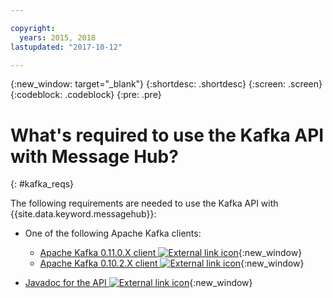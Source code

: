 ```yaml
---

copyright:
  years: 2015, 2018
lastupdated: "2017-10-12"

---
```


{:new_window: target="_blank"}
{:shortdesc: .shortdesc}
{:screen: .screen}
{:codeblock: .codeblock}
{:pre: .pre}

# What's required to use the Kafka API with Message Hub?
{: #kafka_reqs}

The following requirements are needed to use the Kafka API with {{site.data.keyword.messagehub}}:

* One of the following Apache Kafka clients:
	* [Apache Kafka 0.11.0.X client ![External link icon](../../icons/launch-glyph.svg "External link icon")](https://www.apache.org/dyn/closer.cgi?path=/kafka/0.11.0.1/kafka_2.11-0.11.0.1.tgz){:new_window}
	* [Apache Kafka 0.10.2.X client ![External link icon](../../icons/launch-glyph.svg "External link icon")](https://www.apache.org/dyn/closer.cgi?path=/kafka/0.10.2.1/kafka_2.11-0.10.2.1.tgz){:new_window} 
	
* [Javadoc for the API ![External link icon](../../icons/launch-glyph.svg "External link icon")](http://kafka.apache.org/0102/javadoc/index.html){:new_window} 

